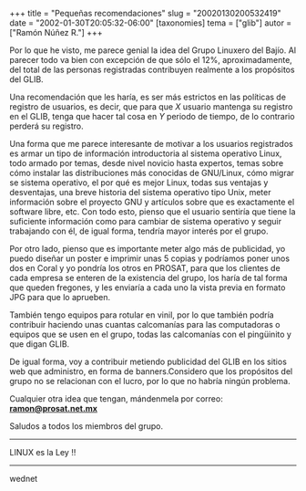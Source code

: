 +++
title = "Pequeñas recomendaciones"
slug = "20020130200532419"
date = "2002-01-30T20:05:32-06:00"
[taxonomies]
tema = ["glib"]
autor = ["Ramón Núñez R."]
+++

Por lo que he visto, me parece genial la idea del Grupo Linuxero del
Bajío. Al parecer todo va bien con excepción de que sólo el 12%,
aproximadamente, del total de las personas registradas contribuyen
realmente a los propósitos del GLIB.

<!-- more -->
Una recomendación que les haría, es ser más estrictos en las políticas
de registro de usuarios, es decir, que para que *X* usuario mantenga su
registro en el GLIB, tenga que hacer tal cosa en *Y* periodo de tiempo,
de lo contrario perderá su registro.

Una forma que me parece interesante de motivar a los usuarios
registrados es armar un tipo de información introductoria al sistema
operativo Linux, todo armado por temas, desde nivel novicio hasta
expertos, temas sobre cómo instalar las distribuciones más conocidas de
GNU/Linux, cómo migrar se sistema operativo, el por qué es mejor Linux,
todas sus ventajas y desventajas, una breve historia del sistema
operativo tipo Unix, meter información sobre el proyecto GNU y artículos
sobre que es exactamente el software libre, etc. Con todo esto, pienso
que el usuario sentiría que tiene la suficiente información como para
cambiar de sistema operativo y seguir trabajando con él, de igual forma,
tendría mayor interés por el grupo.

Por otro lado, pienso que es importante meter algo más de publicidad, yo
puedo diseñar un poster e imprimir unas 5 copias y podríamos poner unos
dos en Coral y yo pondría los otros en PROSAT, para que los clientes de
cada empresa se enteren de la existencia del grupo, los haría de tal
forma que queden fregones, y les enviaría a cada uno la vista previa en
formato JPG para que lo aprueben.

También tengo equipos para rotular en vinil, por lo que también podría
contribuir haciendo unas cuantas calcomanías para las computadoras o
equipos que se usen en el grupo, todas las calcomanías con el pingüinito
y que digan GLIB.

De igual forma, voy a contribuir metiendo publicidad del GLIB en los
sitios web que administro, en forma de banners.Considero que los
propósitos del grupo no se relacionan con el lucro, por lo que no habría
ningún problema.

Cualquier otra idea que tengan, mándenmela por correo:
**ramon@prosat.net.mx**

Saludos a todos los miembros del grupo.

------------------------------------------------------------------------

LINUX es la Ley !!

------------------------------------------------------------------------

wednet

